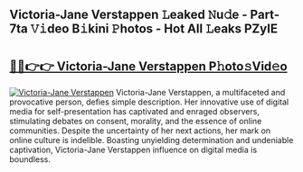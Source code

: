## Victoria-Jane Verstappen 𝙻eaked 𝙽u𝚍e - Part-7ta 𝚅𝚒deo B𝚒kini 𝙿hotos - Hot All 𝙻eaks PZyIE

# <h2><a href="http://ld1g5v.urlbe.top/?page=Victoria-Jane+Verstappen">🔗🔗👉👉 Victoria-Jane Verstappen P𝚑oto𝚜Vid𝚎o</a></h2>

[![Victoria-Jane Verstappen](https://i.imgur.com/eBuTRDB.gif)](http://ld1g5v.urlbe.top/?page=Victoria-Jane+Verstappen)
Victoria-Jane Verstappen, a multifaceted and provocative person, defies simple description. Her innovative use of digital media for self-presentation has captivated and enraged observers, stimulating debates on consent, morality, and the essence of online communities. Despite the uncertainty of her next actions, her mark on online culture is indelible. Boasting unyielding determination and undeniable captivation, Victoria-Jane Verstappen influence on digital media is boundless.
